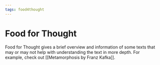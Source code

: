 ```yaml
---
tags: food4thought
---
```

# Food for Thought
Food for Thought gives a brief overview and information of some texts that may or may not help with understanding the text in more depth. For example, check out [[Metamorphosis by Franz Kafka]].